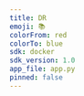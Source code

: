 ```yaml
---
title: DR
emoji: 📚
colorFrom: red
colorTo: blue
sdk: docker
sdk_version: 1.0
app_file: app.py
pinned: false
---
```

